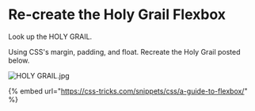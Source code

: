 # Re-create the Holy Grail Flexbox

Look up the HOLY GRAIL. 

Using CSS's margin, padding, and float. Recreate the Holy Grail posted below.

![HOLY GRAIL.jpg](https://canvas.instructure.com/users/25279325/files/100347951/preview?verifier=djIJ09Wl42gQ7ldEVZtvqQcGSGrs1rUv1u7KtChB)

{% embed url="https://css-tricks.com/snippets/css/a-guide-to-flexbox/" %}



